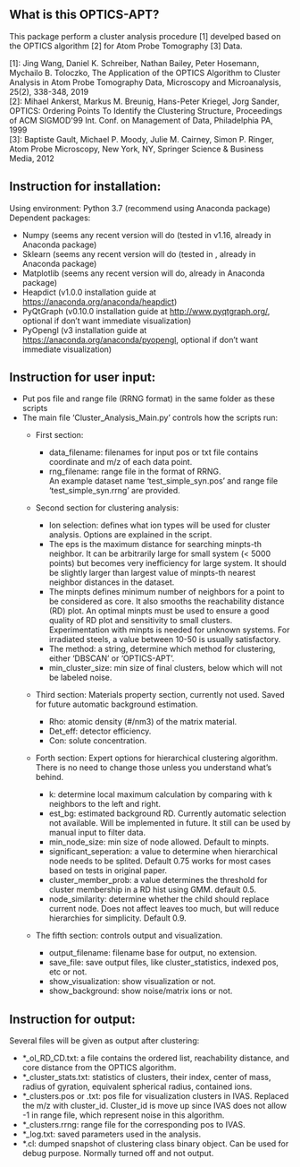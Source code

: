 ## What is this OPTICS-APT?

This package perform a cluster analysis procedure [1] develped based on the OPTICS algorithm [2] for Atom Probe Tomography [3] Data.

[1]: Jing Wang, Daniel K. Schreiber, Nathan Bailey, Peter Hosemann, Mychailo B. Toloczko, The Application of the OPTICS Algorithm to Cluster Analysis in Atom Probe Tomography Data, Microscopy and Microanalysis, 25(2), 338-348, 2019  
[2]: Mihael Ankerst, Markus M. Breunig, Hans-Peter Kriegel, Jorg Sander, OPTICS: Ordering Points To Identify the Clustering Structure, Proceedings of ACM SIGMOD'99 Int. Conf. on Management of Data, Philadelphia PA, 1999  
[3]: Baptiste Gault, Michael P. Moody, Julie M. Cairney, Simon P. Ringer, Atom Probe Microscopy, New York, NY, Springer Science & Business Media, 2012  

## Instruction for installation:

Using environment: Python 3.7 (recommend using Anaconda package) 
Dependent packages:
*	Numpy (seems any recent version will do (tested in v1.16, already in Anaconda package)
*	Sklearn (seems any recent version will do (tested in , already in Anaconda package)
*	Matplotlib (seems any recent version will do, already in Anaconda package)
*	Heapdict (v1.0.0 installation guide at https://anaconda.org/anaconda/heapdict)
*	PyQtGraph (v0.10.0 installation guide at http://www.pyqtgraph.org/, optional if don’t want immediate visualization)
*	PyOpengl (v3 installation guide at https://anaconda.org/anaconda/pyopengl, optional if don’t want immediate visualization)

## Instruction for user input:

*	Put pos file and range file (RRNG format) in the same folder as these scripts
*	The main file ‘Cluster_Analysis_Main.py’ controls how the scripts run:
	*	First section: 
		*	data_filename: filenames for input pos or txt file contains coordinate and m/z of each data point.  
		*	rng_filename: range file in the format of RRNG.  
		An example dataset name ‘test_simple_syn.pos’ and range file ‘test_simple_syn.rrng’ are provided.

	*	Second section for clustering analysis: 
		*	Ion selection: defines what ion types will be used for cluster analysis. Options are explained in the script.  
		*	The eps is the maximum distance for searching minpts-th neighbor. It can be arbitrarily large for small system (< 5000 points) but becomes very inefficiency for large system. It should be slightly larger than largest value of minpts-th nearest neighbor distances in the dataset.  
		*	The minpts defines minimum number of neighbors for a point to be considered as core. It also smooths the reachability distance (RD) plot. An optimal minpts must be used to ensure a good quality of RD plot and sensitivity to small clusters. Experimentation with minpts is needed for unknown systems. For irradiated steels, a value between 10-50 is usually satisfactory.  
		*	The method: a string, determine which method for clustering, either ‘DBSCAN’ or ‘OPTICS-APT’.  
		*	min_cluster_size: min size of final clusters, below which will not be labeled noise.  

	*	Third section: Materials property section, currently not used. Saved for future automatic background estimation.
		*	Rho: atomic density (#/nm3) of the matrix material.  
		*	Det_eff: detector efficiency.  
		*	Con: solute concentration.

	*	Forth section: Expert options for hierarchical clustering algorithm. There is no need to change those unless you understand what’s behind. 
		*	k: determine local maximum calculation by comparing with k neighbors to the left and right.  
		*	est_bg: estimated background RD. Currently automatic selection not available. Will be implemented in future. It still can be used by manual input to filter data.  
		*	min_node_size: min size of node allowed. Default to minpts.  
		*	significant_seperation: a value to determine when hierarchical node needs to be splited. Default 0.75 works for most cases based on tests in original paper.  
		*	cluster_member_prob: a value determines the threshold for cluster membership in a RD hist using GMM. default 0.5.   
		*	node_similarity: determine whether the child should replace current node. Does not affect leaves too much, but will reduce hierarchies for simplicity. Default 0.9.

	*	The fifth section: controls output and visualization.  
		*	output_filename: filename base for output, no extension.  
		*	save_file: save output files, like cluster_statistics, indexed pos, etc or not.  
		*	show_visualization: show visualization or not.  
		*	show_background: show noise/matrix ions or not.

## Instruction for output:

Several files will be given as output after clustering:
*	\*_ol_RD_CD.txt: a file contains the ordered list, reachability distance, and core distance from the OPTICS algorithm.  
*	\*_cluster_stats.txt: statistics of clusters, their index, center of mass, radius of gyration, equivalent spherical radius, contained ions.  
*	\*_clusters.pos or .txt: pos file for visualization clusters in IVAS. Replaced the m/z with cluster_id. Cluster_id is move up since IVAS does not allow -1 in range file, which represent noise in this algorithm.  
*	\*_clusters.rrng: range file for the corresponding pos to IVAS.  
*	\*_log.txt: saved parameters used in the analysis.  
*	\*.cl: dumped snapshot of clustering class binary object. Can be used for debug purpose. Normally turned off and not output.  

